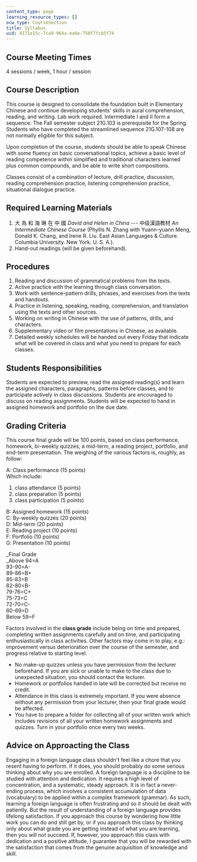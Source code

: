 ```yaml
---
content_type: page
learning_resource_types: []
ocw_type: CourseSection
title: Syllabus
uid: 4171e15c-7ca9-964a-ea6e-750f7fcb5f74
---
```


Course Meeting Times
--------------------

4 sessions / week, 1 hour / session

Course Description
------------------

This course is designed to consolidate the foundation built in Elementary Chinese and continue developing students' skills in aural comprehension, reading, and writing. Lab work required. Intermediate I and II form a sequence. The Fall semester subject 21G.103 is prerequisite for the Spring. Students who have completed the streamlined sequence 21G.107-108 are not normally eligible for this subject.

Upon completion of the course, students should be able to speak Chinese with some fluency on basic conversational topics, achieve a basic level of reading competence within simplified and traditional characters learned plus common compounds, and be able to write short compositions.

Classes consist of a combination of lecture, drill practice, discussion, reading comprehension practice, listening comprehension practice, situational dialogue practice.

Required Learning Materials
---------------------------

1.  大 為 和 海 琳 在 中 國 _David and Helen in China_ --- 中级漢語教材 _An Intermediate Chinese Course_ (Phyllis N. Zhang with Yuann-yuann Meng, Donald K. Chang, and Irene R. Liu. East Asian Languages & Culture. Columbia University. New York. U. S. A.).
2.  Hand-out readings (will be given beforehand).

Procedures
----------

1.  Reading and discussion of grammatical problems from the texts.
2.  Active practice with the learning through class conversation.
3.  Work with sentence-pattern drills, phrases, and exercises from the texts and handouts.
4.  Practice in listening, speaking, reading, comprehension, and translation using the texts and other sources.
5.  Working on writing in Chinese with the use of patterns, drills, and characters.
6.  Supplementary video or film presentations in Chinese, as available.
7.  Detailed weekly schedules will be handed out every Friday that indicate what will be covered in class and what you need to prepare for each classes.

Students Responsibilities
-------------------------

Students are expected to preview, read the assigned reading(s) and learn the assigned characters, paragraphs, patterns before classes, and to participate actively in class discussions. Students are encouraged to discuss on reading assignments. Students will be expected to hand in assigned homework and portfolio on the due date.

Grading Criteria
----------------

This course final grade will be 100 points, based on class performance, homework, bi-weekly quizzes, a mid-term, a reading project, portfolio, and end-term presentation. The weighing of the various factors is, roughly, as follow:

A: Class performance (15 points)  
Which include:

1.  class attendance (5 points)
2.  class preparation (5 points)
3.  class participation (5 points)

B: Assigned homework (15 points)  
C: By-weekly quizzes (20 points)  
D: Mid-term (20 points)  
E: Reading project (10 points)  
F: Portfolio (10 points)  
G: Presentation (10 points)  
  
_Final Grade  
_Above 94=A  
93-90=A-  
89-86=B+  
85-83=B  
82-80=B-  
79-76=C+  
75-73=C  
72-70=C-  
60-69=D  
Below 59=F

Factors involved in the **class grade** include being on time and prepared, completing written assignments carefully and on time, and participating enthusiastically in class activities. Other factors may come in to play, e.g.: improvement versus deterioration over the course of the semester, and progress relative to starting level.

*   No make-up quizzes unless you have permission from the lecturer beforehand. If you are sick or unable to make to the class due to unexpected situation, you should contact the lecturer.
*   Homework or portfolios handed in late will be corrected but receive no credit.
*   Attendance in this class is extremely important. If you were absence without any permission from your lecturer, then your final grade would be affected.
*   You have to prepare a folder for collecting all of your written work which includes revisions of all your written homework assignments and quizzes. Turn in your portfolio once every two weeks.

Advice on Approacting the Class
-------------------------------

Engaging in a foreign language class shouldn't feel like a chore that you resent having to perform. If it does, you should probably do some serious thinking about why you are enrolled. A foreign language is a discipline to be studied with attention and dedication. It requires a high level of concentration, and a systematic, steady approach. It is in fact a never-ending process, which involves a consistent accumulation of data (vocabulary) to be applied within a complex framework (grammar). As such, learning a foreign language is often frustrating and so it should be dealt with patiently. But the result of understanding of a foreign language provides lifelong satisfaction. If you approach this course by wondering how little work you can do and still get by, or if you approach this class by thinking only about what grade you are getting instead of what you are learning, then you will not succeed. If, however, you approach this class with dedication and a positive attitude, I guarantee that you will be rewarded with the satisfaction that comes from the genuine acquisition of knowledge and skill.